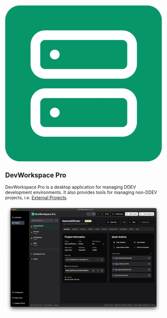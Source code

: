 ![logo](images/logo.png)

## DevWorkspace Pro

DevWorkspace Pro is a desktop application for managing DDEV development environments. It also provides tools for managing non-DDEV projects, i.e. [External Projects](external-projects.md).

![screenshot](images/project-overview-tab-dark.png)